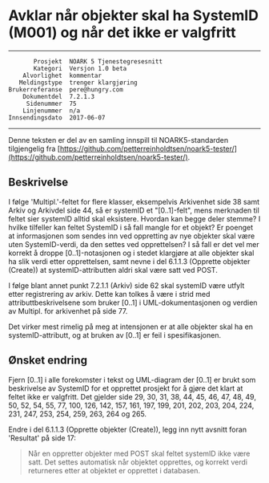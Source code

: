 Avklar når objekter skal ha SystemID (M001) og når det ikke er valgfritt
=====================================================================

 ------------------  ---------------------------------
           Prosjekt  NOARK 5 Tjenestegresesnitt
           Kategori  Versjon 1.0 beta
        Alvorlighet  kommentar
       Meldingstype  trenger klargjøring
    Brukerreferanse  pere@hungry.com
        Dokumentdel  7.2.1.3
         Sidenummer  75
        Linjenummer  n/a
    Innsendingsdato  2017-06-07
 ------------------  ---------------------------------

Denne teksten er del av en samling innspill til NOARK5-standarden
tilgjengelig fra
[https://github.com/petterreinholdtsen/noark5-tester/](https://github.com/petterreinholdtsen/noark5-tester/).

Beskrivelse
-----------

I følge 'Multipl.'-feltet for flere klasser, eksempelvis Arkivenhet
side 38 samt Arkiv og Arkivdel side 44, så er systemID et
"[0..1]-felt", mens merknaden til feltet sier systemID alltid skal
eksistere.  Hvordan kan begge deler stemme?  I hvilke tilfeller kan
feltet SystemID i så fall mangle for et objekt?  Er poenget at
informasjonen som sendes inn ved oppretting av nye objekter skal være
uten SystemID-verdi, da den settes ved opprettelsen?  I så fall er det
vel mer korrekt å droppe [0..1]-notasjonen og i stedet klargjøre at
alle objekter skal ha slik verdi etter opprettelsen, samt nevne i del
6.1.1.3 (Opprette objekter (Create)) at systemID-attributten aldri
skal være satt ved POST.

I følge blant annet punkt 7.2.1.1 (Arkiv) side 62 skal systemID være
utfylt etter registrering av arkiv.  Dette kan tolkes å være i strid
med attributtbeskrivelsene som bruker [0..1] i UML-dokumentasjonen og
verdien av Multipl. for arkivenhet på side 77.

Det virker mest rimelig på meg at intensjonen er at alle objekter skal
ha en systemID-attributt, og at bruken av [0..1] er feil i
spesifikasjonen.

Ønsket endring
--------------

Fjern [0..1] i alle forekomster i tekst og UML-diagram der [0..1] er
brukt som beskrivelse av SystemID for et opprettet prosjekt for å
gjøre det klart at feltet ikke er valgfritt.  Det gjelder side 29, 30,
31, 38, 44, 45, 46, 47, 48, 49, 50, 52, 54, 55, 77, 100, 126, 142,
157, 161, 197, 199, 201, 202, 203, 204, 224, 231, 247, 253, 254, 259,
263, 264 og 265.

Endre i del 6.1.1.3 (Opprette objekter (Create)), legg inn nytt
avsnitt foran 'Resultat' på side 17:

> Når en oppretter objekter med POST skal feltet systemID ikke være
> satt.  Det settes automatisk når objektet opprettes, og korrekt
> verdi returneres etter at objektet er opprettet i databasen.
